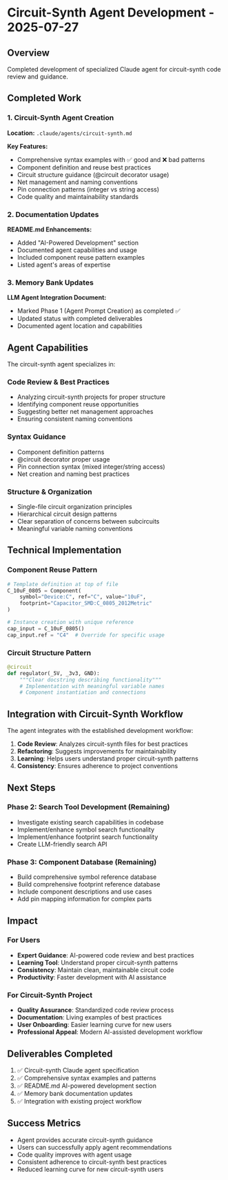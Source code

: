 # Circuit-Synth Agent Development - 2025-07-27

## Overview
Completed development of specialized Claude agent for circuit-synth code review and guidance.

## Completed Work

### 1. Circuit-Synth Agent Creation
**Location:** `.claude/agents/circuit-synth.md`

**Key Features:**
- Comprehensive syntax examples with ✅ good and ❌ bad patterns
- Component definition and reuse best practices
- Circuit structure guidance (@circuit decorator usage)
- Net management and naming conventions
- Pin connection patterns (integer vs string access)
- Code quality and maintainability standards

### 2. Documentation Updates
**README.md Enhancements:**
- Added "AI-Powered Development" section
- Documented agent capabilities and usage
- Included component reuse pattern examples
- Listed agent's areas of expertise

### 3. Memory Bank Updates
**LLM Agent Integration Document:**
- Marked Phase 1 (Agent Prompt Creation) as completed ✅
- Updated status with completed deliverables
- Documented agent location and capabilities

## Agent Capabilities

The circuit-synth agent specializes in:

### Code Review & Best Practices
- Analyzing circuit-synth projects for proper structure
- Identifying component reuse opportunities
- Suggesting better net management approaches
- Ensuring consistent naming conventions

### Syntax Guidance
- Component definition patterns
- @circuit decorator proper usage
- Pin connection syntax (mixed integer/string access)
- Net creation and naming best practices

### Structure & Organization
- Single-file circuit organization principles
- Hierarchical circuit design patterns
- Clear separation of concerns between subcircuits
- Meaningful variable naming conventions

## Technical Implementation

### Component Reuse Pattern
```python
# Template definition at top of file
C_10uF_0805 = Component(
    symbol="Device:C", ref="C", value="10uF",
    footprint="Capacitor_SMD:C_0805_2012Metric"
)

# Instance creation with unique reference
cap_input = C_10uF_0805()
cap_input.ref = "C4"  # Override for specific usage
```

### Circuit Structure Pattern
```python
@circuit
def regulator(_5V, _3v3, GND):
    """Clear docstring describing functionality"""
    # Implementation with meaningful variable names
    # Component instantiation and connections
```

## Integration with Circuit-Synth Workflow

The agent integrates with the established development workflow:
1. **Code Review**: Analyzes circuit-synth files for best practices
2. **Refactoring**: Suggests improvements for maintainability
3. **Learning**: Helps users understand proper circuit-synth patterns
4. **Consistency**: Ensures adherence to project conventions

## Next Steps

### Phase 2: Search Tool Development (Remaining)
- Investigate existing search capabilities in codebase
- Implement/enhance symbol search functionality
- Implement/enhance footprint search functionality
- Create LLM-friendly search API

### Phase 3: Component Database (Remaining)
- Build comprehensive symbol reference database
- Build comprehensive footprint reference database
- Include component descriptions and use cases
- Add pin mapping information for complex parts

## Impact

### For Users
- **Expert Guidance**: AI-powered code review and best practices
- **Learning Tool**: Understand proper circuit-synth patterns
- **Consistency**: Maintain clean, maintainable circuit code
- **Productivity**: Faster development with AI assistance

### For Circuit-Synth Project
- **Quality Assurance**: Standardized code review process
- **Documentation**: Living examples of best practices
- **User Onboarding**: Easier learning curve for new users
- **Professional Appeal**: Modern AI-assisted development workflow

## Deliverables Completed

1. ✅ Circuit-synth Claude agent specification
2. ✅ Comprehensive syntax examples and patterns
3. ✅ README.md AI-powered development section
4. ✅ Memory bank documentation updates
5. ✅ Integration with existing project workflow

## Success Metrics

- Agent provides accurate circuit-synth guidance
- Users can successfully apply agent recommendations
- Code quality improves with agent usage
- Consistent adherence to circuit-synth best practices
- Reduced learning curve for new circuit-synth users